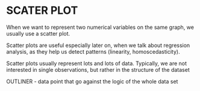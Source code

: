 # **SCATER PLOT**

When we want to represent two numerical variables on the same graph, we usually use
a scatter plot.

 Scatter plots are useful especially later on, when we talk about regression
analysis, as they help us detect patterns (linearity, homoscedasticity).

Scatter plots usually represent lots and lots of data. Typically, we are not interested in
single observations, but rather in the structure of the dataset  

OUTLINER - data point that go against the logic of the whole data set
